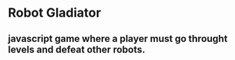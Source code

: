 # Robot Gladiator

## javascript game where a player must go throught levels and defeat other robots. 
